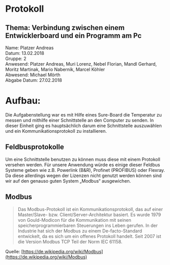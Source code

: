 # Protokoll
## Thema: Verbindung zwischen einem Entwicklerboard und ein Programm am Pc

Name: Platzer Andreas <br>
Datum: 13.02.2018 <br>
Gruppe: 2 <br>
Anwesend: Platzer Andreas, Muri Lorenz, Nebel Florian, Mandl Gerhard, Moritz Martinak, Mario Nabernik, Marcel Köhler <br>
Abwesend: Michael Mörth <br>
Abgabe Datum: 27.02.2018 <br>

# Aufbau:
Die Aufgabenstellung war es mit Hilfe eines Sure-Board die Temperatur zu messen und mithilfe einer Schnittstelle an den Computer zu senden. In dieser Einheit ging es hauptsächlich darum eine Schnittstelle auszuwählen und ein Kommunikationsprotokoll zu installieren.


## Feldbusprotokolle 
Um eine Schnittstelle benutzen zu können muss diese mit einem Protokoll versehen werden. Für unsere Anwendung würde es einige dieser Feldbus Systeme geben wie z.B. Powerlink (B&R), Profinet (PROFIBUS) oder Flexray. Da diese allerdings wegen der Lizenzen nicht genutzt werden können sind wir auf den genauso guten System „Modbus“ ausgewichen.

## Modbus

> Das Modbus-Protokoll ist ein Kommunikationsprotokoll, das auf einer Master/Slave- bzw. Client/Server-Architektur basiert. Es wurde 1979 von Gould-Modicon für die Kommunikation mit seinen speicherprogrammierbaren Steuerungen ins Leben gerufen. In der Industrie hat sich der Modbus zu einem De-facto-Standard entwickelt, da es sich um ein offenes Protokoll handelt. Seit 2007 ist die Version Modbus TCP Teil der Norm IEC 61158. 

Quelle: [https://de.wikipedia.org/wiki/Modbus](https://de.wikipedia.org/wiki/Modbus)
